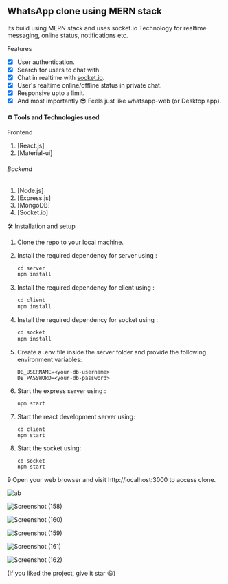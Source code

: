 <b>WhatsApp clone using MERN stack</b>
---


Its build using MERN stack and uses socket.io Technology for realtime messaging, online status, notifications etc.

 Features

- [x] User authentication.
- [x] Search for users to chat with.
- [x] Chat in realtime with <a href='https://socket.io/'>socket.io</a>.
- [x] User's realtime online/offline status in private chat.
- [x] Responsive upto a limit.
- [x] And most importantly 😎 Feels just like whatsapp-web (or Desktop app).

#### ⚙ Tools and Technologies used

Frontend

1. [React.js]
2. [Material-ui]

###### Backend

1. [Node.js]
2. [Express.js]
3. [MongoDB]
5. [Socket.io]

 🛠 Installation and setup

1. Clone the repo to your local machine.
2. Install the required dependency for server using :

   ```javascript
   cd server
   npm install
   ```

3. Install the required dependency for client using :

   ```javascript
   cd client
   npm install
   ```

4. Install the required dependency for socket using :

   ```javascript
   cd socket
   npm install
   ```

5. Create a .env file inside the server folder and provide the following environment variables:

   ```
   DB_USERNAME=<your-db-username>
   DB_PASSWORD=<your-db-password>
   
   ```

6. Start the express server using :

   ```javascript
   npm start
   ```

7. Start the react development server using:

   ```javascrip
   cd client
   npm start
   ```

8. Start the socket using:

   ```javascrip
   cd socket
   npm start
   ```
9 Open your web browser and visit http://localhost:3000 to access clone. 
<p align='center'>
 
![ab](https://github.com/khushvantkr12/whatsapp-clone/assets/98275946/0acb3c1f-d08e-4b59-b097-6b34a13b1206)

![Screenshot (158)](https://github.com/khushvantkr12/whatsapp-clone/assets/98275946/597a9acd-ba0f-4fd1-88c9-4822bf460cda)

![Screenshot (160)](https://github.com/khushvantkr12/whatsapp-clone/assets/98275946/917b2f75-9d68-44bc-9304-68e23fb84637)

![Screenshot (159)](https://github.com/khushvantkr12/whatsapp-clone/assets/98275946/37dc4369-fe9b-45d5-8e70-25effcc55aaf)

![Screenshot (161)](https://github.com/khushvantkr12/whatsapp-clone/assets/98275946/7a3355d3-7edf-418f-8a40-ca2f92d7d8cf)

![Screenshot (162)](https://github.com/khushvantkr12/whatsapp-clone/assets/98275946/fedd5286-4038-4468-9f50-d22fd6286e41)








</p>
(If you liked the project, give it star 😃)
</p>
